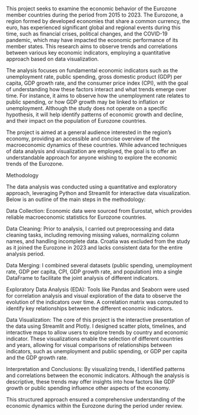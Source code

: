 This project seeks to examine the economic behavior of the Eurozone member countries during the period from 2015 to 2023. The Eurozone, a region formed by developed economies that share a common currency, the euro, has experienced significant global and regional events during this time, such as financial crises, political changes, and the COVID-19 pandemic, which may have impacted the economic performance of its member states. This research aims to observe trends and correlations between various key economic indicators, employing a quantitative approach based on data visualization.

The analysis focuses on fundamental economic indicators such as the unemployment rate, public spending, gross domestic product (GDP) per capita, GDP growth rate, and the consumer price index (CPI), with the goal of understanding how these factors interact and what trends emerge over time. For instance, it aims to observe how the unemployment rate relates to public spending, or how GDP growth may be linked to inflation or unemployment. Although the study does not operate on a specific hypothesis, it will help identify patterns of economic growth and decline, and their impact on the population of Eurozone countries.

The project is aimed at a general audience interested in the region’s economy, providing an accessible and concise overview of the macroeconomic dynamics of these countries. While advanced techniques of data analysis and visualization are employed, the goal is to offer an understandable approach for anyone wishing to explore the economic trends of the Eurozone.

Methodology

The data analysis was conducted using a quantitative and exploratory approach, leveraging Python and Streamlit for interactive data visualization. Below is an outline of the main steps in the methodology:

Data Collection: Economic data were sourced from Eurostat, which provides reliable macroeconomic statistics for Eurozone countries.

Data Cleaning: Prior to analysis, I carried out preprocessing and data cleaning tasks, including removing missing values, normalizing column names, and handling incomplete data. Croatia was excluded from the study as it joined the Eurozone in 2023 and lacks consistent data for the entire analysis period.

Data Merging: I combined several datasets (public spending, unemployment rate, GDP per capita, CPI, GDP growth rate, and population) into a single DataFrame to facilitate the joint analysis of different indicators.

Exploratory Data Analysis (EDA): Tools like Pandas and Seaborn were used for correlation analysis and visual exploration of the data to observe the evolution of the indicators over time. A correlation matrix was computed to identify key relationships between the different economic indicators.

Data Visualization: The core of this project is the interactive presentation of the data using Streamlit and Plotly. I designed scatter plots, timelines, and interactive maps to allow users to explore trends by country and economic indicator. These visualizations enable the selection of different countries and years, allowing for visual comparisons of relationships between indicators, such as unemployment and public spending, or GDP per capita and the GDP growth rate.

Interpretation and Conclusions: By visualizing trends, I identified patterns and correlations between the economic indicators. Although the analysis is descriptive, these trends may offer insights into how factors like GDP growth or public spending influence other aspects of the economy.

This structured approach ensured a comprehensive understanding of the economic dynamics within the Eurozone during the period under review.